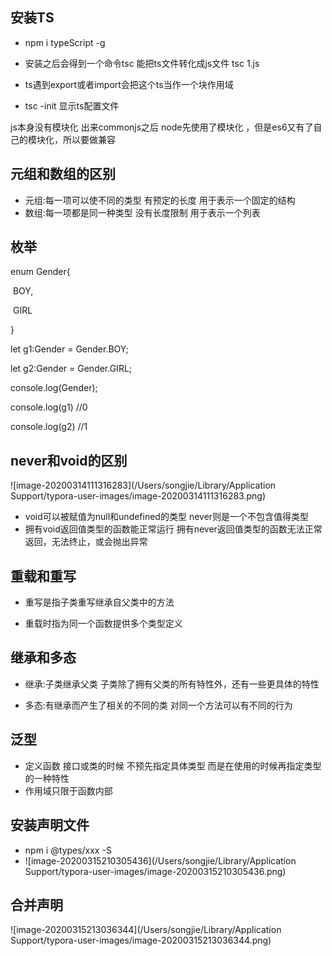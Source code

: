 ## 安装TS
- npm i typeScript -g
- 安装之后会得到一个命令tsc 能把ts文件转化成js文件  tsc 1.js

- ts遇到export或者import会把这个ts当作一个块作用域

- tsc -init 显示ts配置文件

js本身没有模块化 出来commonjs之后 node先使用了模块化 ，但是es6又有了自己的模块化，所以要做兼容

##  元组和数组的区别

- 元组:每一项可以使不同的类型 有预定的长度  用于表示一个固定的结构
- 数组:每一项都是同一种类型 没有长度限制 用于表示一个列表

## 枚举

enum Gender{

​     BOY,

​     GIRL

}

let g1:Gender = Gender.BOY;

let g2:Gender = Gender.GIRL;

console.log(Gender);

console.log(g1) //0

console.log(g2) //1

## never和void的区别

![image-20200314111316283](/Users/songjie/Library/Application Support/typora-user-images/image-20200314111316283.png)

- void可以被赋值为null和undefined的类型 never则是一个不包含值得类型
- 拥有void返回值类型的函数能正常运行  拥有never返回值类型的函数无法正常返回，无法终止，或会抛出异常

## 重载和重写

- 重写是指子类重写继承自父类中的方法

- 重载时指为同一个函数提供多个类型定义

  

## 继承和多态

- 继承:子类继承父类 子类除了拥有父类的所有特性外，还有一些更具体的特性

- 多态:有继承而产生了相关的不同的类 对同一个方法可以有不同的行为

  

## 泛型

- 定义函数 接口或类的时候 不预先指定具体类型 而是在使用的时候再指定类型的一种特性
- 作用域只限于函数内部

## 安装声明文件
- npm i @types/xxx -S
- ![image-20200315210305436](/Users/songjie/Library/Application Support/typora-user-images/image-20200315210305436.png)

## 合并声明

![image-20200315213036344](/Users/songjie/Library/Application Support/typora-user-images/image-20200315213036344.png)

